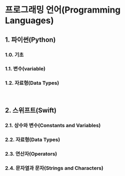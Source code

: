 # 프로그래밍 언어(Programming Languages)

## 1. 파이썬(Python)
### 1.0. 기초
### 1.1. 변수(variable)
### 1.2. 자료형(Data Types)

<br>

## 2. 스위프트(Swift)
### 2.1. 상수와 변수(Constants and Variables)
### 2.2. 자료형(Data Types)
### 2.3. 연산자(Operators)
### 2.4. 문자열과 문자(Strings and Characters)
